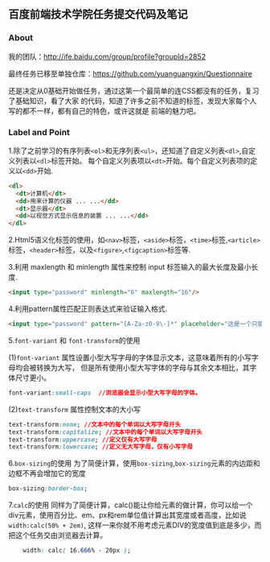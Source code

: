 ﻿## 百度前端技术学院任务提交代码及笔记

### About

我的团队：<a>http://ife.baidu.com/group/profile?groupId=2852</a>

最终任务已移至单独仓库：<a>https://github.com/yuanguangxin/Questionnaire</a>

还是决定从0基础开始做任务，通过这第一个最简单的连CSS都没有的任务，复习了基础知识，看了大家
的代码，知道了许多之前不知道的标签，发现大家每个人写的都不一样，都有自己的特色，或许这就是
前端的魅力吧。

### Label and Point
1.除了之前学习的有序列表`<ol>`和无序列表`<ul>`，还知道了自定义列表`<dl>`,自定义列表以`<dl>`标签开始。
  每个自定义列表项以`<dt>`开始。每个自定义列表项的定义以`<dd>`开始.
  ```html
  <dl>
    <dt>计算机</dt>
    <dd>用来计算的仪器 ... ...</dd>
    <dt>显示器</dt>
    <dd>以视觉方式显示信息的装置 ... ...</dd>
  </dl>
  ```
2.Html5语义化标签的使用，如`<nav>`标签，`<aside>`标签，`<time>`标签,`<article>`标签，`<header>`标签，以及`<figure>`,`<figcaption>`标签等.

3.利用 maxlength 和 minlength 属性来控制 input 标签输入的最大长度及最小长度.
```html
<input type="password" minlength="6" maxlength="16"/>
```

4.利用pattern属性匹配正则表达式来验证输入格式.
```html
<input type="password" pattern="[A-Za-z0-9\-]*" placeholder="这是一个只能输入英文字母和数字的密码输入框"/>
```

5.`font-variant` 和 `font-transform`的使用

(1)`font-variant` 属性设置小型大写字母的字体显示文本，这意味着所有的小写字母均会被转换为大写，
   但是所有使用小型大写字体的字母与其余文本相比，其字体尺寸更小。
   ```css
   font-variant:small-caps  //浏览器会显示小型大写字母的字体。
   ```
(2)`text-transform` 属性控制文本的大小写
```css
text-transform:none; //文本中的每个单词以大写字母开头
text-transform:capitalize; //文本中的每个单词以大写字母开头
text-transform:uppercase; //定义仅有大写字母
text-transform:lowercase; //定义无大写字母，仅有小写字母
```

6.`box-sizing`的使用
为了简便计算，使用`box-sizing`,`box-sizing`元素的内边距和边框不再会增加它的宽度
```css
box-sizing:border-box;
```

7.`calc`的使用
同样为了简便计算，calc()能让你给元素的做计算，你可以给一个div元素，使用百分比、em、px和rem单位值计算出其宽度或者高度，比如说`width:calc(50% + 2em)`,
这样一来你就不用考虑元素DIV的宽度值到底是多少，而把这个任务交由浏览器去计算。
```css
	width: calc( 16.666% - 20px );
```


